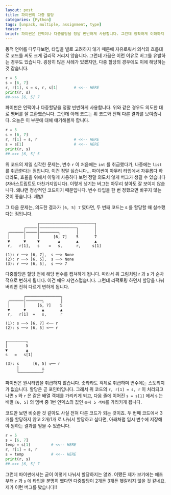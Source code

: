```yaml
---
layout: post
title: 파이썬의 다중 할당
categories: [Python]
tags: [unpack, multiple, assignment, type]
teaser:
brief: 파이썬은 언팩이나 다중할당을 정말 빈번하게 사용합니다. 그런데 정확하게 이해하지 않고 사용하면 의도치 않은 결과가 나올 수 있습니다. 이번에는 타입 혼용과 다중할당 시 실수하게 되는 사례를 살펴보겠습니다.
---
```


동적 언어를 다루다보면, 타입을 별로 고려하지 않기 때문에 자유로워서 의식의 흐름대로 코드를 써도 크게 걸리적 거리지 않습니다. 그런데 가끔은 이런 이유로 버그를 유발하는 경우도 있습니다. 굉장히 많은 사례가 있겠지만, 다중 할당의 경우에도 이에 해당하는 것 같습니다.

```python
r = 5
s = [6, 7]
r, r[1], s = s, r, s[1]       # <<-- HERE
print(r, s)
##->>> [6, 5] 7
```

파이썬은 언팩이나 다중할당을 정말 빈번하게 사용합니다. 위와 같은 경우도 의도한 대로 멤버를 잘 교환했습니다. 그런데 아래 코드는 위 코드와 전혀 다른 결과를 보여줍니다. 오늘은 이 부분에 대해 얘기해볼까 합니다.

```python
r = 5
s = [6, 7]
r, r[1] = s, r                # <<-- HERE
s = s[1]                      # <<-- HERE
print(r, s)
##->>> [6, 5] 5
```

위 코드의 제일 심각한 문제는, 변수 `r` 이 처음에는 `int` 를 취급했다가, 나중에는 `list` 를 취급한다는 점입니다. 이건 정말 싫습니다... 파이썬이 아무리 타입에서 자유롭다 하더라도, 효율을 위해서 이렇게 사용하다 보면 정말 의도치 않게 버그가 생길 수 있습니다(자바스트립트도 마찬가지입니다). 이렇게 생기는 버그는 아무리 찾아도 잘 보이지 않습니다. 왜냐면 정상적인 코드이기 때문입니다. 변수 타입을 한 번 정했으면 바꾸지 않는 것이 좋습니다. 제발!

그 다음 문제는, 의도한 결과가 `[6, 5] 7` 였다면, 두 번째 코드는 s 를 할당할 때 실수했다는 점입니다.

```
              ┌────────────────────────┐
        ┌─────│────────────────┐       │
 ┌──────│─────│────────┐       │       │
 │      │     │      [6, 7]    5       7
 ▼      ▼     ▼        ▲       ▲       ▲
 r,   r[1],   s    =   s,      r,     s[1]

(1): r ──> [6, 7],  s ──> None
(2): r ──> [6, 5],  s ──> None
(3): r ──> [6, 5],  s ──> 7
```

다중할당은 할당 전에 해당 변수를 캡쳐하게 됩니다. 따라서 위 그림처럼 r 과 s 가 순차적으로 변하게 됩니다. 이건 매우 자연스럽습니다. 그런데 리팩토링 하면서 할당을 나눠버리면 전혀 다르게 변하게 됩니다.

```
        ┌───────────────┐
 ┌──────│───────┐       │
 │      │     [6, 7]    5
 ▼      ▼       ▲       ▲
 r,   r[1]  =   s,      r

(1): s ──> [6, 7] <── r
(2): s ──> [6, 5] <── r


┌────────┐
│        5
▼        ▲
s   =   s[1]

(3): s      [6, 5] ◁── r
     │          △
     └──────────┘
```

파이썬은 원시타입을 취급하지 않습니다. 숫라라도 객체로 취급하며 변수에는 스토리지가 없습니다. 할당은 곧 포인터입니다. 그래서 위 코드의 `r, r[1] = s, r` 이 처리되고 나면 `s` 와 `r` 은 같은 배열 객체를 가리키게 되고, 다음 줄에 이어진 `s = s[1]` 에서 s 는 배열 `[6, 5]` 의 멤버 중 1번 인덱스의 값인 `숫자 5 객체`를 가리키게 됩니다.

코드만 보면 비슷한 것 같아도 사실 전혀 다른 코드가 되는 것이죠. 두 번째 코드에서 3개를 할당하지 않고 2개/1개 로 나눠서 할당하고 싶다면, 아래처럼 임시 변수에 저장해야 원하는 결과를 얻을 수 있습니다.

```python
r = 5
s = [6, 7]
temp = s[1]         # <<-- HERE
r, r[1] = s, r
s = temp            # <<-- HERE
print(r, s)
##->>> [6, 5] 7
```

그런데 파이썬에서는 굳이 이렇게 나눠서 할당하지는 않죠. 어쨌든 제가 보기에는 애초부터 `r` 과 `s` 에 타입을 분명히 했다면 다중할당이 2개든 3개든 헷갈리지 않을 것 같네요. 제가 이런 버그를 봤습니다!!


